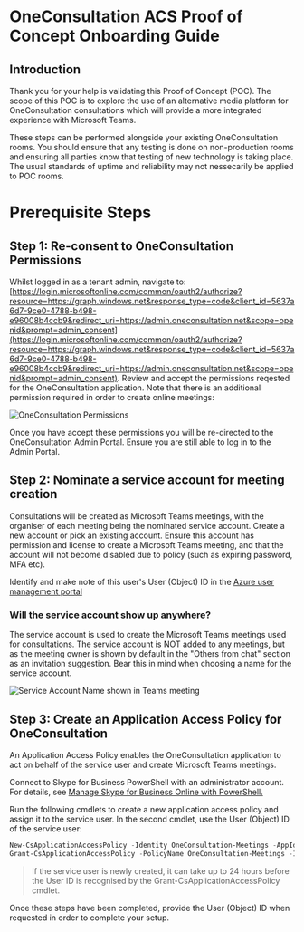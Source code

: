 # OneConsultation ACS Proof of Concept Onboarding Guide

## Introduction

Thank you for your help is validating this Proof of Concept (POC). The scope of this POC is to explore the use of an alternative media platform for OneConsultation consultations which will provide a more integrated experience with Microsoft Teams.

These steps can be performed alongside your existing OneConsultation rooms. You should ensure that any testing is done on non-production rooms and ensuring all parties know that testing of new technology is taking place. The usual standards of uptime and reliability may not nessecarily be applied to POC rooms.

# Prerequisite Steps

## Step 1: Re-consent to OneConsultation Permissions

Whilst logged in as a tenant admin, navigate to: [https://login.microsoftonline.com/common/oauth2/authorize?resource=https://graph.windows.net&response_type=code&client_id=5637a6d7-9ce0-4788-b498-e96008b4ccb9&redirect_uri=https://admin.oneconsultation.net&scope=openid&prompt=admin_consent](https://login.microsoftonline.com/common/oauth2/authorize?resource=https://graph.windows.net&response_type=code&client_id=5637a6d7-9ce0-4788-b498-e96008b4ccb9&redirect_uri=https://admin.oneconsultation.net&scope=openid&prompt=admin_consent). Review and accept the permissions reqested for the OneConsultation application. Note that there is an additional permission required in order to create online meetings:

![OneConsultation Permissions](https://raw.githubusercontent.com/modalitysystems/oneconsultation-docs/master/images/2021-02-11%2013_11_19-Window.png "OneConsultation Permission Request")

Once you have accept these permissions you will be re-directed to the OneConsultation Admin Portal. Ensure you are still able to log in to the Admin Portal.

## Step 2: Nominate a service account for meeting creation

Consultations will be created as Microsoft Teams meetings, with the organiser of each meeting being the nominated service account. Create a new account or pick an existing account. Ensure this account has permission and license to create a Microsoft Teams meeting, and that the account will not become disabled due to policy (such as expiring password, MFA etc).

Identify and make note of this user's User (Object) ID in the [Azure user management portal](https://portal.azure.com/#blade/Microsoft_AAD_IAM/UsersManagementMenuBlade)

### Will the service account show up anywhere?

The service account is used to create the Microsoft Teams meetings used for consultations. The service account is NOT added to any meetings, but as the meeting owner is shown by default in the "Others from chat" section as an invitation suggestion. Bear this in mind when choosing a name for the service account.

![Service Account Name shown in Teams meeting](https://raw.githubusercontent.com/modalitysystems/oneconsultation-docs/master/images/2021-02-11%2014_54_40-ONECONSULTATION21de90fa-a517-4e8d-a5be-72845603a058%20_%20Microsoft%20Teams.png "Service account name shown in Teams meeting")

## Step 3: Create an Application Access Policy for OneConsultation

An Application Access Policy enables the OneConsultation application to act on behalf of the service user and create Microsoft Teams meetings.

Connect to Skype for Business PowerShell with an administrator account. For details, see [Manage Skype for Business Online with PowerShell.](https://docs.microsoft.com/en-us/microsoft-365/enterprise/manage-skype-for-business-online-with-microsoft-365-powershell)

Run the following cmdlets to create a new application access policy and assign it to the service user. In the second cmdlet, use the User (Object) ID of the service user:

```powershell
New-CsApplicationAccessPolicy -Identity OneConsultation-Meetings -AppIds "5637a6d7-9ce0-4788-b498-e96008b4ccb9" -Description "OneConsultation Meeting Creation Policy"
Grant-CsApplicationAccessPolicy -PolicyName OneConsultation-Meetings -Identity "SERVICE_USER_ID"
```

> If the service user is newly created, it can take up to 24 hours before the User ID is recognised by the Grant-CsApplicationAccessPolicy cmdlet.

Once these steps have been completed, provide the User (Object) ID when requested in order to complete your setup.



